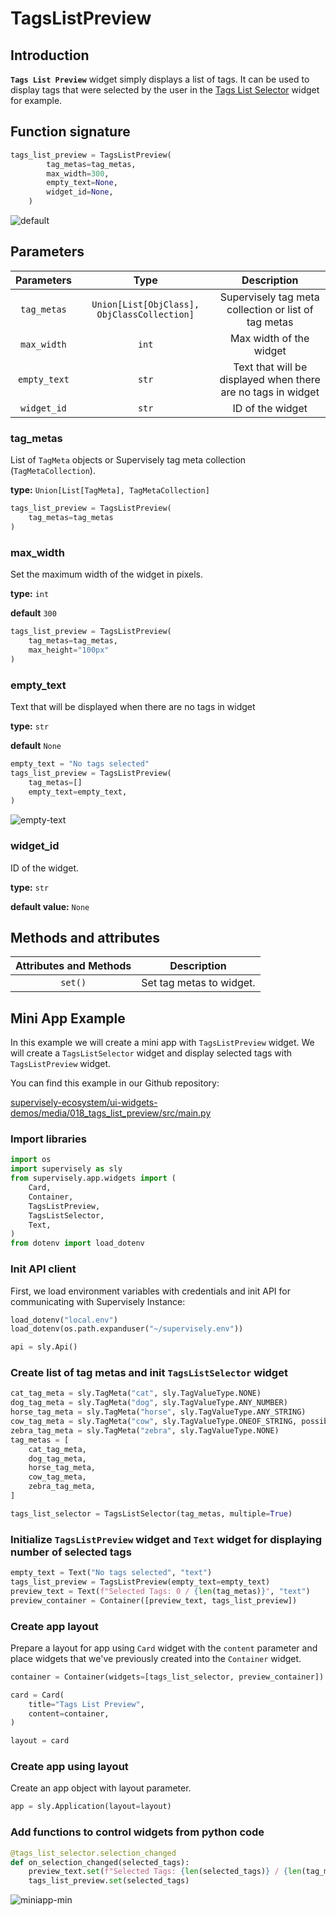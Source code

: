 # TagsListPreview

## Introduction

**`Tags List Preview`** widget simply displays a list of tags. It can be used to display tags that were selected by the user in the [Tags List Selector](https://developer.supervise.ly/app-development/apps-with-gui/tags-list-selector) widget for example.

## Function signature

```python
tags_list_preview = TagsListPreview(
        tag_metas=tag_metas,
        max_width=300,
        empty_text=None,
        widget_id=None,
    )
```

![default](https://github.com/supervisely-ecosystem/ui-widgets-demos/assets/48913536/26ec99cc-5536-4a33-9692-393571b0afc7)

## Parameters

|  Parameters  |                     Type                    |                          Description                         |
| :----------: | :-----------------------------------------: | :----------------------------------------------------------: |
|  `tag_metas` | `Union[List[ObjClass], ObjClassCollection]` |     Supervisely tag meta collection or list of tag metas     |
|  `max_width` |                    `int`                    |                    Max width of the widget                   |
| `empty_text` |                    `str`                    | Text that will be displayed when there are no tags in widget |
|  `widget_id` |                    `str`                    |                       ID of the widget                       |

### tag\_metas

List of `TagMeta` objects or Supervisely tag meta collection (`TagMetaCollection`).

**type:** `Union[List[TagMeta], TagMetaCollection]`

```python
tags_list_preview = TagsListPreview(
    tag_metas=tag_metas
)
```

### max\_width

Set the maximum width of the widget in pixels.

**type:** `int`

**default** `300`

```python
tags_list_preview = TagsListPreview(
    tag_metas=tag_metas,
    max_height="100px"
)
```

### empty\_text

Text that will be displayed when there are no tags in widget

**type:** `str`

**default** `None`

```python
empty_text = "No tags selected"
tags_list_preview = TagsListPreview(
    tag_metas=[]
    empty_text=empty_text,
)
```

![empty-text](https://github.com/supervisely-ecosystem/ui-widgets-demos/assets/48913536/a662f22d-52d8-4ccb-89a5-ea668984fb09)

### widget\_id

ID of the widget.

**type:** `str`

**default value:** `None`

## Methods and attributes

| Attributes and Methods | Description              |
| :--------------------: | ------------------------ |
|         `set()`        | Set tag metas to widget. |

## Mini App Example

In this example we will create a mini app with `TagsListPreview` widget. We will create a `TagsListSelector` widget and display selected tags with `TagsListPreview` widget.

You can find this example in our Github repository:

[supervisely-ecosystem/ui-widgets-demos/media/018\_tags\_list\_preview/src/main.py](https://github.com/supervisely-ecosystem/ui-widgets-demos/blob/master/media/018\_tags\_list\_preview/src/main.py)

### Import libraries

```python
import os
import supervisely as sly
from supervisely.app.widgets import (
    Card,
    Container,
    TagsListPreview,
    TagsListSelector,
    Text,
)
from dotenv import load_dotenv
```

### Init API client

First, we load environment variables with credentials and init API for communicating with Supervisely Instance:

```python
load_dotenv("local.env")
load_dotenv(os.path.expanduser("~/supervisely.env"))

api = sly.Api()
```

### Create list of tag metas and init `TagsListSelector` widget

```python
cat_tag_meta = sly.TagMeta("cat", sly.TagValueType.NONE)
dog_tag_meta = sly.TagMeta("dog", sly.TagValueType.ANY_NUMBER)
horse_tag_meta = sly.TagMeta("horse", sly.TagValueType.ANY_STRING)
cow_tag_meta = sly.TagMeta("cow", sly.TagValueType.ONEOF_STRING, possible_values=["moo", "mooo"])
zebra_tag_meta = sly.TagMeta("zebra", sly.TagValueType.NONE)
tag_metas = [
    cat_tag_meta,
    dog_tag_meta,
    horse_tag_meta,
    cow_tag_meta,
    zebra_tag_meta,
]

tags_list_selector = TagsListSelector(tag_metas, multiple=True)
```

### Initialize `TagsListPreview` widget and `Text` widget for displaying number of selected tags

```python
empty_text = Text("No tags selected", "text")
tags_list_preview = TagsListPreview(empty_text=empty_text)
preview_text = Text(f"Selected Tags: 0 / {len(tag_metas)}", "text")
preview_container = Container([preview_text, tags_list_preview])
```

### Create app layout

Prepare a layout for app using `Card` widget with the `content` parameter and place widgets that we've previously created into the `Container` widget.

```python
container = Container(widgets=[tags_list_selector, preview_container])

card = Card(
    title="Tags List Preview",
    content=container,
)

layout = card
```

### Create app using layout

Create an app object with layout parameter.

```python
app = sly.Application(layout=layout)
```

### Add functions to control widgets from python code

```python
@tags_list_selector.selection_changed
def on_selection_changed(selected_tags):
    preview_text.set(f"Selected Tags: {len(selected_tags)} / {len(tag_metas)}", "text")
    tags_list_preview.set(selected_tags)
```

![miniapp-min](https://github.com/supervisely-ecosystem/ui-widgets-demos/assets/48913536/a0582ead-10bc-4eb3-9ddd-ccca22268aef)

